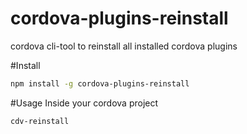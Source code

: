 # cordova-plugins-reinstall
cordova cli-tool to reinstall all installed cordova plugins

#Install
```bash
npm install -g cordova-plugins-reinstall
```

#Usage
Inside your cordova project
```bash
cdv-reinstall
```
